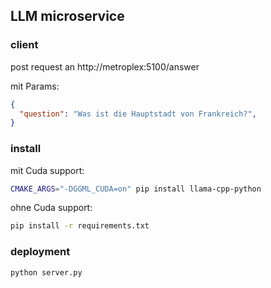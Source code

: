 
## LLM microservice

### client

post request an http://metroplex:5100/answer

mit Params:
```json
{
  "question": "Was ist die Hauptstadt von Frankreich?",
}
```

### install

mit Cuda support:

```bash
CMAKE_ARGS="-DGGML_CUDA=on" pip install llama-cpp-python
```

ohne Cuda support:

```bash
pip install -r requirements.txt
```

### deployment

```bash
python server.py
```